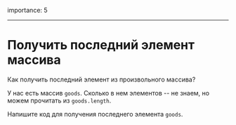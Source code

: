 importance: 5

---

# Получить последний элемент массива

Как получить последний элемент из произвольного массива?

У нас есть массив `goods`. Сколько в нем элементов -- не знаем, но можем прочитать из `goods.length`.

Напишите код для получения последнего элемента `goods`.